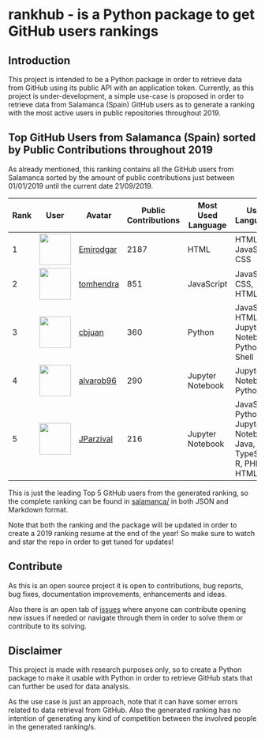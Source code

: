 # rankhub - is a Python package to get GitHub users rankings

## Introduction

This project is intended to be a Python package in order to retrieve data from GitHub using 
its public API with an application token. Currently, as this project is under-development,
a simple use-case is proposed in order to retrieve data from Salamanca (Spain) GitHub users 
as to generate a ranking with the most active users in public repositories throughout 2019.

## Top GitHub Users from Salamanca (Spain) sorted by Public Contributions throughout 2019

As already mentioned, this ranking contains all the GitHub users from Salamanca sorted by the
amount of public contributions just between 01/01/2019 until the current date 21/09/2019.

| Rank | User | Avatar | Public Contributions | Most Used Language | Used Languages |
|------|------|--------|----------------------|--------------------|----------------|
| 1 | <img src='https://avatars0.githubusercontent.com/u/4302127?v=4&s=64' width='64'> | [Emirodgar](https://github.com/Emirodgar) | 2187 | HTML | HTML, JavaScript, CSS |
| 2 | <img src='https://avatars1.githubusercontent.com/u/32566274?v=4&s=64' width='64'> | [tomhendra](https://github.com/tomhendra) | 851 | JavaScript | JavaScript, CSS, HTML |
| 3 | <img src='https://avatars2.githubusercontent.com/u/2938045?v=4&s=64' width='64'> | [cbjuan](https://github.com/cbjuan) | 360 | Python | JavaScript, HTML, Jupyter Notebook, Python, Shell |
| 4 | <img src='https://avatars3.githubusercontent.com/u/36760800?v=4&s=64' width='64'> | [alvarob96](https://github.com/alvarob96) | 290 | Jupyter Notebook | Jupyter Notebook, Python |
| 5 | <img src='https://avatars3.githubusercontent.com/u/33935947?v=4&s=64' width='64'> | [JParzival](https://github.com/JParzival) | 216 | Jupyter Notebook | JavaScript, Python, Jupyter Notebook, Java, TypeScript, R, PHP, HTML |

This is just the leading Top 5 GitHub users from the generated ranking, so the complete ranking 
can be found in [salamanca/](https://github.com/alvarob96/rankhub/blob/master/salamanca) in both
JSON and Markdown format.

Note that both the ranking and the package will be updated in order to create a 2019 ranking resume
at the end of the year! So make sure to watch and star the repo in order to get tuned for updates!

## Contribute

As this is an open source project it is open to contributions, bug reports, bug fixes, documentation improvements, 
enhancements and ideas.

Also there is an open tab of [issues](https://github.com/alvarob96/rankhub/issues) where anyone can contribute opening 
new issues if needed or navigate through them in order to solve them or contribute to its solving.

## Disclaimer

This project is made with research purposes only, so to create a Python package to make it 
usable with Python in order to retrieve GitHub stats that can further be used for data analysis.

As the use case is just an approach, note that it can have somer errors related to data retrieval
from GitHub. Also the generated ranking has no intention of generating any kind of competition
between the involved people in the generated ranking/s.